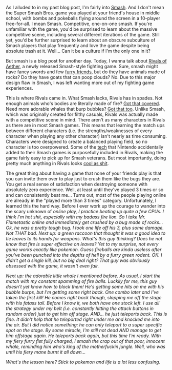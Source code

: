 As I alluded to in my past blog post, I'm fairly into <a href="https://en.wikipedia.org/wiki/Professional_Super_Smash_Bros._competition">Smash</a>. And I don't mean the Super Smash Bros. game you played at your friend's house in middle school, with bombs and pokeballs flying around the screen in a 10-player free-for-all. I mean Smash. Competitive, one-on-one smash. If you're unfamiliar with the game, you'd be surprised to learn about the massive competitive scene, including several different iterations of the game. Still yet, you'd be further surprised to learn about an obscure subculture of Smash players that play frequently and love the game despite being absolute trash at it. Well... Can it be a culture if I'm the only one in it?

But smash is a blog post for another day. Today, I wanna talk about <a href="http://www.rivalsofaether.com/">Rivals of Aether</a>, a newly released Smash-style fighting game. Sure, smash might have fancy swords and few <a href="http://pm1.narvii.com/5976/fedcb85d963978ec01848e716b011ddae4c9a348_hq.jpg">furry friends</a>, but do they have animals made of rocks? Do they have goats that can poop clouds? No. Due to this major design flaw in Smash, I was left wanting more out of my fighting game experiences.

This is where Rivals came in. What Smash lacks, Rivals has in spades. Not enough animals who's bodies are literally made of fire? <a href="http://www.rivalsofaether.com/characters/zetterburn/">Got that covered</a>. Need more adorable whales that burp bubbles? <a href="http://www.rivalsofaether.com/characters/orcane/">Got that too</a>. Unlike Smash, which was originally created for filthy casuals, Rivals was actually made with a competitive scene in mind. There aren't as many characters in Rivals as there are in most Smash games. This means that learning the match ups between different characters (i.e. the strengths/weaknesses of every character when playing any other character) isn't nearly as time consuming. Characters were designed to create a balanced playing field, so no character is too overpowered. Some of the <a href="https://www.ssbwiki.com/Advanced_technique">tech</a> that Nintendo accidentally added to their Smash games is purposefully included in Rivals, making the game fairly easy to pick up for Smash veterans. But most importantly, doing pretty much anything in Rivals looks <a href="https://www.youtube.com/watch?v=LSO1jAqi3wk">cool as shit</a>.

The great thing about having a game that none of your friends play is that you can invite them over to play just to crush them like the bugs they are. You get a real sense of satisfaction when destroying someone with absolutely zero experience. Well, at least until they've played 3 times or so and can consistently beat me... Turns out, most of the people playing online are already in the "played more than 3 times" category. Unfortunately, I learned this the hard way. Before I ever work up the courage to wander into the scary unknown of <i>online play<i>, I practice beating up quite a few CPUs. I think I'm hot shit, especially with my badass fire lion. So I take Mr. Flametastic online and immediately get crushed by a bug made of rocks... Ok, he was a pretty tough bug. I took one life off his 3, plus some damage. Not THAT bad. Next up: a green raccoon that thought it was a good idea to tie leaves to its hands for weapons. What's this guy thinking? Does he not know that fire is super effective on leaves? Yet to my surprise, not every game works exactly like pokemon. Guess fireballs are kinda useless after you've been punched into the depths of hell by a furry green rodent. OK. I didn't get a single kill, but no big deal right? That guy was obviously obsessed with the game, it wasn't even fair. 

Next up: the adorable little whale I mentioned before. As usual, I start the match with my constant spamming of fire balls. Luckily for me, this guy doesn't yet know how to block them! He's getting some hits on me with his bubble burps, but I'm getting some right back. One combo later and I've taken the first kill! He comes right back though, slapping me off the stage with his fatass tail. Before I know it, we both have one stock left. I use all the strategy under my belt (i.e. constantly hitting the attack buttons in random order) just to get him off stage. AND... he just teleports back. This is fine. It didn't help that he teleported right under me and knocked me into the air. But I did notice something: he can only teleport to a super specific spot on the stage. By some miracle, I'm still not dead AND manage to get him offstage again. He teleports back again, but this time I'm ready. With my fiery furry fist fully charged, I smash the crap out of that poor, innocent whale, reminding him who's king of the motherfuckin jungle. Well, who was until his fiery mane burnt it all down...

What's the lesson here? Stick to pokemon and life is a lot less confusing.

